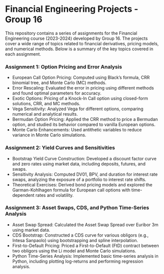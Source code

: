 # Financial Engineering Projects - Group 16
This repository contains a series of assignments for the Financial Engineering course (2023-2024) developed by Group 16. The projects cover a wide range of topics related to financial derivatives, pricing models, and numerical methods. Below is a summary of the key topics covered in each assignment.

### Assignment 1: Option Pricing and Error Analysis

- European Call Option Pricing: Computed using Black’s formula, CRR binomial tree, and Monte Carlo (MC) methods.
- Error Rescaling: Evaluated the error in pricing using different methods and found optimal parameters for accuracy.
- Exotic Options: Pricing of a Knock-In Call option using closed-form solutions, CRR, and MC methods.
- Vega Sensitivity: Analyzed Vega for different options, comparing numerical and analytical results.
- Bermudan Option Pricing: Applied the CRR method to price a Bermudan option, and studied its behavior compared to vanilla European options.
- Monte Carlo Enhancements: Used antithetic variables to reduce variance in Monte Carlo simulations.
  
### Assignment 2: Yield Curves and Sensitivities

- Bootstrap Yield Curve Construction: Developed a discount factor curve and zero rates using market data, including deposits, futures, and swaps.
- Sensitivity Analysis: Computed DV01, BPV, and duration for interest rate swaps, analyzing the exposure of a portfolio to interest rate shifts.
- Theoretical Exercises: Derived bond pricing models and explored the Garman-Kohlhagen formula for European call options with time-dependent rates and volatility.
  
### Assignment 3: Asset Swaps, CDS, and Python Time-Series Analysis

- Asset Swap Spread: Calculated the Asset Swap Spread over Euribor 3m using market data.
- CDS Bootstrap: Constructed a CDS curve for various obligors (e.g., Intesa Sanpaolo) using bootstrapping and spline interpolation.
- First-to-Default Pricing: Priced a First-to-Default (FtD) contract between two obligors using the Li model and Monte Carlo simulations.
- Python Time-Series Analysis: Implemented basic time-series analysis in Python, including plotting log-returns and performing regression analysis.
